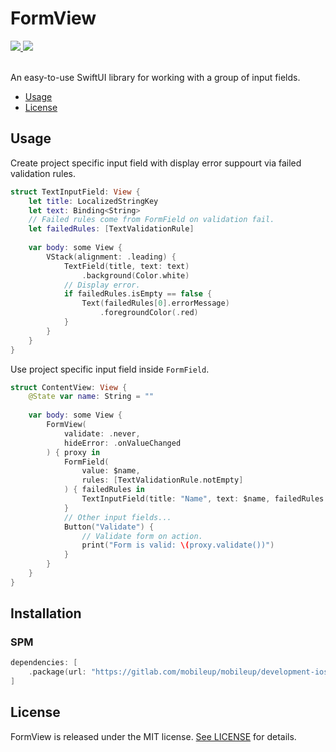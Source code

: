 # FormView

<div align="leading">
  <a href="https://gitlab.com/mobileup/mobileup/development-ios/test-projects/formview" >
    <img src="https://img.shields.io/badge/SPM-compatible-orange?style=flat"/>
  </a>
  <a href="https://gitlab.com/mobileup/mobileup/development-ios/test-projects/formview" >
    <img src="https://img.shields.io/badge/iOS-15.0+-orange?style=flat"/>
  </a>
</div>
<br>

An easy-to-use SwiftUI library for working with a group of input fields.

- [Usage](#usage)
- [License](#license)


## Usage

Create project specific input field with display error suppourt via failed validation rules.
```swift
struct TextInputField: View {
    let title: LocalizedStringKey
    let text: Binding<String>
    // Failed rules come from FormField on validation fail.
    let failedRules: [TextValidationRule]
    
    var body: some View {
        VStack(alignment: .leading) {
            TextField(title, text: text)
                .background(Color.white)
            // Display error.
            if failedRules.isEmpty == false {
                Text(failedRules[0].errorMessage)
                    .foregroundColor(.red)
            }
        }
    }
}
```

Use project specific input field inside `FormField`.
```swift
struct ContentView: View {
    @State var name: String = ""
    
    var body: some View {
        FormView(
            validate: .never,
            hideError: .onValueChanged
        ) { proxy in
            FormField(
                value: $name,
                rules: [TextValidationRule.notEmpty]
            ) { failedRules in
                TextInputField(title: "Name", text: $name, failedRules: failedRules)
            }
            // Other input fields...
            Button("Validate") {
                // Validate form on action.
                print("Form is valid: \(proxy.validate())")
            }
        }
    }
}
```

## Installation

### SPM

```swift
dependencies: [
    .package(url: "https://gitlab.com/mobileup/mobileup/development-ios/libraries/formview", .upToNextMajor(from: "1.0.0"))
]
```

## License

FormView is released under the MIT license. [See LICENSE](https://gitlab.com/mobileup/mobileup/development-ios/test-projects/formview/-/blob/main/LICENSE) for details.
